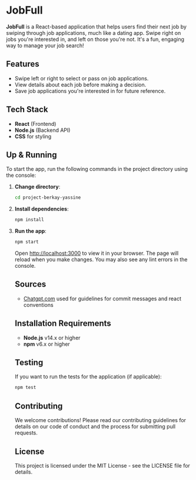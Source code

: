 # JobFull

**JobFull** is a React-based application that helps users find their next job by swiping through job applications, much like a dating app. Swipe right on jobs you're interested in, and left on those you're not. It's a fun, engaging way to manage your job search!

## Features

- Swipe left or right to select or pass on job applications.
- View details about each job before making a decision.
- Save job applications you're interested in for future reference.

## Tech Stack

- **React** (Frontend)
- **Node.js** (Backend API)
- **CSS** for styling

## Up & Running

To start the app, run the following commands in the project directory using the console:

1.  **Change directory**:

    ```bash
    cd project-berkay-yassine
    ```

2.  **Install dependencies**:

    ```bash
    npm install
    ```

3.  **Run the app**:

    ```bash
    npm start
    ```

    Open [http://localhost:3000](http://localhost:3000) to view it in your browser.
    The page will reload when you make changes.
    You may also see any lint errors in the console.

    ## Sources

    - [Chatgpt.com](https://chatgpt.com/share/6702f731-464c-8008-b670-14b8eb48d4a6) used for guidelines for commit messages and react conventions

    ## Installation Requirements

    - **Node.js** v14.x or higher
    - **npm** v6.x or higher

    ## Testing

    If you want to run the tests for the application (if applicable):

    ```bash
    npm test

    ```

    ## Contributing

    We welcome contributions! Please read our contributing guidelines for details on our code of conduct and the process for submitting pull requests.

    ## License

    This project is licensed under the MIT License - see the LICENSE file for details.

